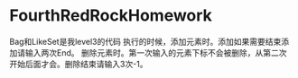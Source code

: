 # FourthRedRockHomework
Bag和LikeSet是我level3的代码
执行的时候，添加元素时。添加如果需要结束添加请输入两次End。
删除元素时。第一次输入的元素下标不会被删除，从第二次开始后面才会。删除结束请输入3次-1。
